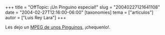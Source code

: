 +++
title = "OffTopic: ¡Un Pinguino especial!"
slug = "20040227121641108"
date = "2004-02-27T12:16:00-06:00"
[taxonomies]
tema = ["articulos"]
autor = ["Luis Rey Lara"]
+++

Les dejo un [MPEG de unos
Pinguinos](http://luisrey.red-libre.org/datos/Penguino.mpeg),
¡chequenlo!.
